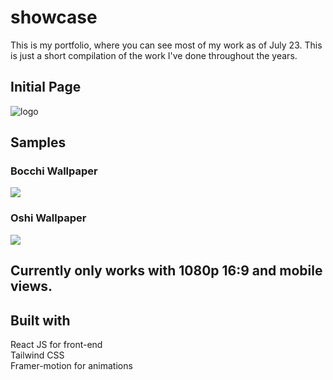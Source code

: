 # showcase

This is my portfolio, where you can see most of my work as of July 23. This is just a short compilation of the work I've done throughout the years.

## Initial Page
<img src="https://i.imgur.com/mSTfkpY.png" alt="logo"/>

## Samples
###  Bocchi Wallpaper
<img src="https://i.imgur.com/DzHOCim.png"/>

###  Oshi Wallpaper
<img src="https://i.imgur.com/NvZgwaJ.png"/>

## Currently only works with 1080p 16:9 and mobile views.

## Built with

React JS for front-end <br/>
Tailwind CSS <br/>
Framer-motion for animations <br/>
